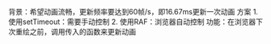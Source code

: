 背景：希望动画流畅，更新频率要达到60帧/s，即16.67ms更新一次动画
方案
	1. 使用setTimeout：需要手动控制
	2. 使用RAF：浏览器自动控制
功能：在浏览器下次重绘之前，调用传入的函数来更新动画